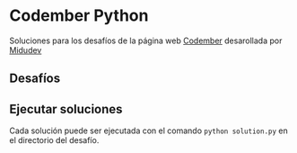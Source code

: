 # Codember Python
Soluciones para los desafíos de la página web [Codember](https://codember.dev) desarollada por [Midudev](https://twitch.tv/midudev)

## Desafíos


## Ejecutar soluciones
Cada solución puede ser ejecutada con el comando `python solution.py` en el directorio del desafío.